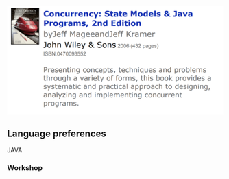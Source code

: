 ![image-20210830184302783](Readme.assets/image-20210830184302783.png)

## Language preferences

JAVA



### Workshop

